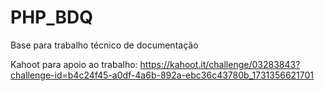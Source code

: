 # PHP_BDQ
Base para trabalho técnico de documentação

Kahoot para apoio ao trabalho:
https://kahoot.it/challenge/03283843?challenge-id=b4c24f45-a0df-4a6b-892a-ebc36c43780b_1731356621701

